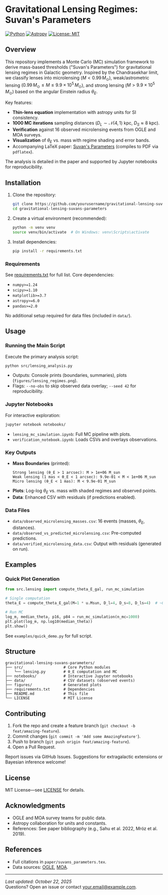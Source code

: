# Gravitational Lensing Regimes: Suvan's Parameters

[![Python](https://img.shields.io/badge/Python-3.8%2B-blue)](https://www.python.org/)
[![Astropy](https://img.shields.io/badge/Astropy-6.0%2B-yellow)](https://www.astropy.org/)
[![License: MIT](https://img.shields.io/badge/License-MIT-green)](https://opensource.org/licenses/MIT)

## Overview

This repository implements a Monte Carlo (MC) simulation framework to derive mass-based thresholds ("Suvan's Parameters") for gravitational lensing regimes in Galactic geometry. Inspired by the Chandrasekhar limit, we classify lenses into microlensing ($M < 0.99 \, M_\odot$), weak/astrometric lensing ($0.99 \, M_\odot \leq M \leq 9.9 \times 10^5 \, M_\odot$), and strong lensing ($M > 9.9 \times 10^5 \, M_\odot$) based on the angular Einstein radius $\theta_E$.

Key features:
- **Thin-lens equation** implementation with astropy units for SI consistency.
- **1000 MC iterations** sampling distances ($D_L \sim \mathcal{N}(4,1)$ kpc, $D_S \approx 8$ kpc).
- **Verification** against 16 observed microlensing events from OGLE and MOA surveys.
- **Visualization** of $\theta_E$ vs. mass with regime shading and error bands.
- Accompanying LaTeX paper: [Suvan's Parameters](paper/suvans_parameters.tex) (compiles to PDF via `pdflatex`).

The analysis is detailed in the paper and supported by Jupyter notebooks for reproducibility.

## Installation

1. Clone the repository:
   ```bash
   git clone https://github.com/yourusername/gravitational-lensing-suvans-parameters.git
   cd gravitational-lensing-suvans-parameters
   ```

2. Create a virtual environment (recommended):
   ```bash
   python -m venv venv
   source venv/bin/activate  # On Windows: venv\Scripts\activate
   ```

3. Install dependencies:
   ```bash
   pip install -r requirements.txt
   ```

### Requirements
See [requirements.txt](requirements.txt) for full list. Core dependencies:
- `numpy>=1.24`
- `scipy>=1.10`
- `matplotlib>=3.7`
- `astropy>=6.0`
- `pandas>=2.0`

No additional setup required for data files (included in `data/`).

## Usage

### Running the Main Script
Execute the primary analysis script:
```bash
python src/lensing_analysis.py
```
- Outputs: Console prints (boundaries, summaries), plots (`figures/lensing_regimes.png`).
- Flags: `--no-obs` to skip observed data overlay; `--seed 42` for reproducibility.

### Jupyter Notebooks
For interactive exploration:
```bash
jupyter notebook notebooks/
```
- `lensing_mc_simulation.ipynb`: Full MC pipeline with plots.
- `verification_notebook.ipynb`: Loads CSVs and overlays observations.

### Key Outputs
- **Mass Boundaries** (printed):
  ```
  Strong lensing (θ_E > 1 arcsec): M > 1e+06 M_sun
  Weak lensing (1 mas < θ_E < 1 arcsec): 9.9e-01 < M < 1e+06 M_sun
  Micro lensing (θ_E < 1 mas): M < 9.9e-01 M_sun
  ```
- **Plots**: Log-log $\theta_E$ vs. mass with shaded regimes and observed points.
- **Data**: Enhanced CSV with residuals (if predictions enabled).

### Data Files
- `data/observed_microlensing_masses.csv`: 16 events (masses, $\theta_E$, distances).
- `data/observed_vs_predicted_microlensing.csv`: Pre-computed predictions.
- `data/verified_microlensing_data.csv`: Output with residuals (generated on run).

## Examples

### Quick Plot Generation
```python
from src.lensing import compute_theta_E_gal, run_mc_simulation

# Single computation
theta_E = compute_theta_E_gal(M=1 * u.Msun, D_l=4, D_s=8, D_ls=4)  # ~0.5 mas

# Run MC
log_m, median_theta, p16, p84 = run_mc_simulation(n_mc=1000)
plt.plot(log_m, np.log10(median_theta))
plt.show()
```

See `examples/quick_demo.py` for full script.

## Structure
```
gravitational-lensing-suvans-parameters/
├── src/                  # Core Python modules
│   └── lensing.py        # θ_E computation and MC
├── notebooks/            # Interactive Jupyter notebooks
├── data/                 # CSV datasets (observed events)
├── figures/              # Generated plots
├── requirements.txt      # Dependencies
├── README.md             # This file
└── LICENSE               # MIT License
```

## Contributing
1. Fork the repo and create a feature branch (`git checkout -b feat/amazing-feature`).
2. Commit changes (`git commit -m 'Add some AmazingFeature'`).
3. Push to branch (`git push origin feat/amazing-feature`).
4. Open a Pull Request.

Report issues via GitHub Issues. Suggestions for extragalactic extensions or Bayesian inference welcome!

## License
MIT License—see [LICENSE](LICENSE) for details.

## Acknowledgments
- OGLE and MOA survey teams for public data.
- Astropy collaboration for units and constants.
- References: See paper bibliography (e.g., Sahu et al. 2022, Mróz et al. 2019).

## References
- Full citations in `paper/suvans_parameters.tex`.
- Data sources: [OGLE](https://ogle.astrouw.edu.pl/), [MOA](https://www.massey.ac.nz/~iabond/moa/).

---

*Last updated: October 22, 2025*  
Questions? Open an issue or contact [your.email@example.com](mailto:your.email@example.com).
